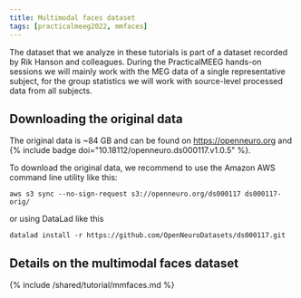 ```yaml
---
title: Multimodal faces dataset
tags: [practicalmeeg2022, mmfaces]
---
```


The dataset that we analyze in these tutorials is part of a dataset recorded by Rik Hanson and colleagues. During the PracticalMEEG hands-on sessions we will mainly work with the MEG data of a single representative subject, for the group statistics we will work with source-level processed data from all subjects.

## Downloading the original data

The original data is ~84 GB and can be found on <https://openneuro.org> and {% include badge doi="10.18112/openneuro.ds000117.v1.0.5" %}.

To download the original data, we recommend to use the Amazon AWS command line utility
like this:

    aws s3 sync --no-sign-request s3://openneuro.org/ds000117 ds000117-orig/

or using DataLad like this

    datalad install -r https://github.com/OpenNeuroDatasets/ds000117.git

## Details on the multimodal faces dataset

{% include /shared/tutorial/mmfaces.md %}

